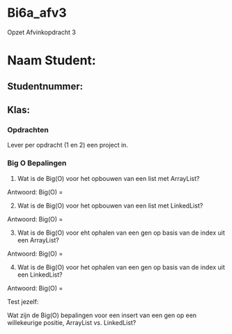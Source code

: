 # Bi6a_afv3
Opzet Afvinkopdracht 3
# Naam Student:
## Studentnummer:
## Klas:

### Opdrachten
Lever per opdracht (1 en 2) een project in. 

### Big O Bepalingen
1. Wat is de Big(O) voor het opbouwen van een list met ArrayList?

Antwoord: Big(O) = 

2. Wat is de Big(O) voor het opbouwen van een list met LinkedList?

Antwoord: Big(O) = 

3. Wat is de Big(O) voor eht ophalen van een gen op basis van de index uit een ArrayList?

Antwoord: Big(O) =

4. Wat is de Big(O) voor het ophalen van een gen op basis van de index uit een LinkedList?

Antwoord: Big(O) = 

Test jezelf:

Wat zijn de Big(O) bepalingen voor een insert van een gen op een willekeurige positie, ArrayList vs. LinkedList?
